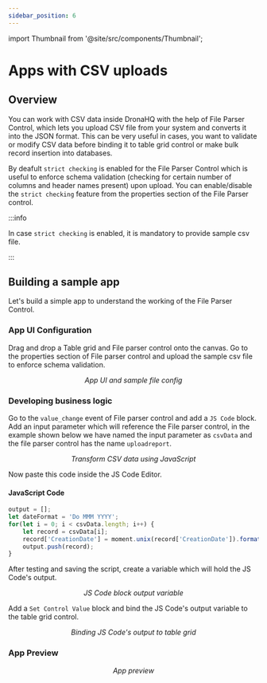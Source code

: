 ```yaml
---
sidebar_position: 6
---
```


import Thumbnail from '@site/src/components/Thumbnail';

# Apps with CSV uploads

## Overview

You can work with CSV data inside DronaHQ with the help of File Parser Control, which lets you upload CSV file from your system and converts it into the JSON format. This can be very useful in cases, you want to validate or modify CSV data before binding it to table grid control or make bulk record insertion into databases. 

By deafult `strict checking` is enabled for the File Parser Control which is useful to enforce schema validation (checking for certain number of columns and header names present) upon upload. You can enable/disable the `strict checking` feature from the properties section of the File Parser control.

:::info

In case `strict checking` is enabled, it is mandatory to provide sample csv file.

:::

## Building a sample app

Let's build a simple app to understand the working of the File Parser Control.

### App UI Configuration

Drag and drop a Table grid and File parser control onto the canvas. Go to the properties section of File parser control and upload the sample csv file to enforce schema validation.

<figure>
  <Thumbnail src="/img/building-apps-guides/apps-with-csv-uploads/sample-app-ui.png" alt="App UI and sample file config" />
  <figcaption align='center'><i>App UI and sample file config</i></figcaption>
</figure>

### Developing business logic

Go to the `value_change` event of File parser control and add a `JS Code` block. Add an input parameter which will reference the File parser control, in the example shown below we have named the input parameter as `csvData` and the file parser control has the name `uploadreport`.

<figure>
  <Thumbnail src="/img/building-apps-guides/apps-with-csv-uploads/transform-csv-data.png" alt="Transform CSV data using JavaScript" />
  <figcaption align='center'><i>Transform CSV data using JavaScript</i></figcaption>
</figure>

Now paste this code inside the JS Code Editor.

#### JavaScript Code

```javascript
output = [];
let dateFormat = 'Do MMM YYYY';
for(let i = 0; i < csvData.length; i++) {
    let record = csvData[i];
    record['CreationDate'] = moment.unix(record['CreationDate']).format(dateFormat);
    output.push(record);
}
```

After testing and saving the script, create a variable which will hold the JS Code's output.

<figure>
  <Thumbnail src="/img/building-apps-guides/apps-with-csv-uploads/js-code-output-variable.png" alt="JS Code block output variable" />
  <figcaption align='center'><i>JS Code block output variable</i></figcaption>
</figure>

Add a `Set Control Value` block and bind the JS Code's output variable to the table grid control.

<figure>
  <Thumbnail src="/img/building-apps-guides/apps-with-csv-uploads/set-control-value-configuration.png" alt="Binding JS Code's output to table grid" />
  <figcaption align='center'><i>Binding JS Code's output to table grid</i></figcaption>
</figure>

### App Preview

<figure>
  <Thumbnail src="/img/building-apps-guides/apps-with-csv-uploads/app-preview.png" alt="App preview" />
  <figcaption align='center'><i>App preview</i></figcaption>
</figure>